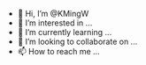 - 👋 Hi, I’m @KMingW
- 👀 I’m interested in ...
- 🌱 I’m currently learning ...
- 💞️ I’m looking to collaborate on ...
- 📫 How to reach me ...

<!---
KMingW/KMingW is a ✨ special ✨ repository because its `README.md` (this file) appears on your GitHub profile.
You can click the Preview link to take a look at your changes.
--->
